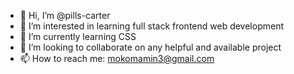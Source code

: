 - 👋 Hi, I’m @pills-carter
- 👀 I’m interested in learning full stack frontend web development
- 🌱 I’m currently learning CSS
- 💞️ I’m looking to collaborate on any helpful and available project
- 📫 How to reach me: mokomamin3@gmail.com 

<!---
pills-carter/pills-carter is a ✨ special ✨ repository because its `README.md` (this file) appears on your GitHub profile.
--->
